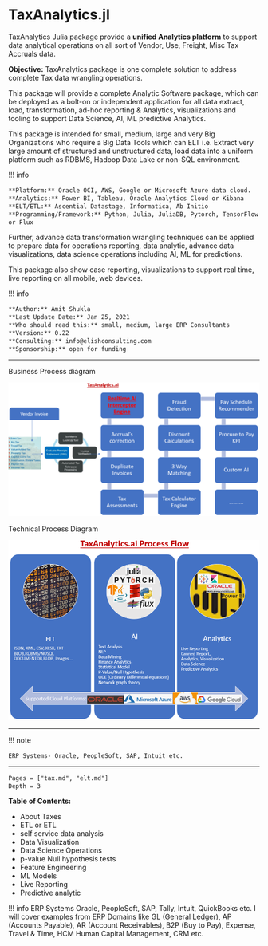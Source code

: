 # TaxAnalytics.jl

TaxAnalytics Julia package provide a **unified Analytics platform** to support data analytical operations on all sort of Vendor, Use, Freight, Misc Tax Accruals data.

**Objective:** TaxAnalytics package is one complete solution to address complete Tax data wrangling operations.

This package will provide a complete Analytic Software package, which can be deployed as a bolt-on or independent application for all data extract, load, transformation, ad-hoc reporting & Analytics, visualizations and tooling to support Data Science, AI, ML predictive Analytics.

This package is intended for small, medium, large and very Big Organizations who require a Big Data Tools which can ELT i.e. Extract very large amount of structured and unstructured data, load data into a uniform platform such as RDBMS, Hadoop Data Lake or non-SQL environment.

!!! info

    **Platform:** Oracle OCI, AWS, Google or Microsoft Azure data cloud.
    **Analytics:** Power BI, Tableau, Oracle Analytics Cloud or Kibana
    **ELT/ETL:** Ascential Datastage, Informatica, Ab Initio
    **Programming/Framework:** Python, Julia, JuliaDB, Pytorch, TensorFlow or Flux


Further, advance data transformation wrangling techniques can be applied to prepare data for operations reporting, data analytic, advance data visualizations, data science operations including AI, ML for predictions.

This package also show case reporting, visualizations to support real time, live reporting on all mobile, web devices. 

!!! info

    **Author:** Amit Shukla
    **Last Update Date:** Jan 25, 2021
    **Who should read this:** small, medium, large ERP Consultants
    **Version:** 0.22
    **Consulting:** info@elishconsulting.com
    **Sponsorship:** open for funding

---

Business Process diagram

![Business Process Diagram](images/taxanalytics_business_process.png)

Technical Process Diagram

![Tech Process Diagram](images/taxanalytics_tech_process.png)

---

!!! note

    ERP Systems- Oracle, PeopleSoft, SAP, Intuit etc.

---

```@contents
Pages = ["tax.md", "elt.md"]
Depth = 3
```

**Table of Contents:**

- About Taxes
- ETL or ETL
- self service data analysis
- Data Visualization
- Data Science Operations
- p-value Null hypothesis tests
- Feature Engineering
- ML Models
- Live Reporting
- Predictive analytic

!!! info ERP Systems
    Oracle, PeopleSoft, SAP, Tally, Intuit, QuickBooks etc.
    I will cover examples from ERP Domains like GL (General Ledger), AP (Accounts Payable), AR (Account Receivables), B2P (Buy to Pay), Expense, Travel & Time, HCM Human Capital Management, CRM etc.
